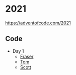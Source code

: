 # 2021

https://adventofcode.com/2021

## Code

- Day 1
  - [Fraser](fraser/day-1)
  - [Tom](tomp/day-1)
  - [Scott](scott/src/days/01)

